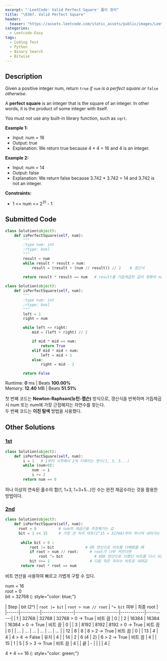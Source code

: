 ```yaml
---
excerpt: "'LeetCode: Valid Perfect Square' 풀이 정리"
title: "\0367. Valid Perfect Square"
header:
  teaser: "https://assets.leetcode.com/static_assets/public/images/LeetCode_Sharing.png"
categories:
  - Leetcode-Easy
tags:
  - Coding Test
  - Python
  - Binary Search
  - Bitwise
---
```


## <i class="fa-solid fa-file-lines"></i> Description

Given a positive integer num, return `true` *if `num` is a perfect square or* `false` *otherwise*.

A **perfect square** is an integer that is the square of an integer. In other words, it is the product of some integer with itself.

You must not use any built-in library function, such as `sqrt`.

**Example 1:**

- Input: num = 16
- Output: true
- Explanation: We return true because 4 * 4 = 16 and 4 is an integer.

**Example 2:**

- Input: num = 14
- Output: false
- Explanation: We return false because 3.742 * 3.742 = 14 and 3.742 is not an integer.

**Constraints:**

- 1 <= num <= 2<sup>31</sup> - 1

## <i class="fa-solid fa-cloud-arrow-up"></i> Submitted Code

```python
class Solution(object):
    def isPerfectSquare(self, num):
        """
        :type num: int
        :rtype: bool
        """
        result = num
        while result * result > num:
            result = (result + (num // result)) // 2    # 갱신식
        
        return result * result == num   # result를 거듭제곱한 값이 정확히 num이면 True
```

```python
class Solution(object):
    def isPerfectSquare(self, num):
        """
        :type num: int
        :rtype: bool
        """
        left = 1
        right = num

        while left <= right:
            mid = (left + right) // 2   

            if mid * mid == num:
                return True
            elif mid * mid < num:
                left = mid + 1
            else:
                right = mid - 1

        return False
```
<i class="fa-solid fa-clock"></i> Runtime: **0** ms \| Beats **100.00%**    
<i class="fa-solid fa-memory"></i> Memory: **12.40** MB \| Beats **51.51%**

첫 번째 코드는 **Newton-Raphson(뉴턴-랩슨)** 방식으로, 갱신식을 반복하며 거듭제곱 시 num 또는 num에 가장 근접해지는 자연수를 찾는다.   
두 번째 코드는 **이진 탐색** 방법을 사용했다.

## <i class="fa-solid fa-flask"></i> Other Solutions

### <a href="https://leetcode.com/problems/valid-perfect-square/solutions/130010/python-4-methods-with-time-testing-by-ge-h86q/" target="_blank">1st</a>

```python
class Solution(object):
    def isPerfectSquare(self, num):
        i = 1   # 1부터 시작해서 2씩 더해지는 변수(1, 3, 5...)
        while (num>0):
            num -= i
            i += 2       
        return num == 0
```
하나 이상의 연속된 홀수의 합(1, 1+3, 1+3+5...)인 수는 완전 제곱수라는 것을 활용한 방법이다.       

### <a href="" target="_blank">2nd</a>

```python
class Solution(object):
    def isPerfectSquare(self, num):
      root = 0          # num의 제곱근을 추정해가는 값
      bit = 1 << 15     # 가장 큰 자리 비트(2^15 = 32768)부터 하나씩 내려가는 역할
       
       while bit > 0 :
           root |= bit              # OR 연산으로 비트를 더해봤을 때
           if root > num // root:     # root가 너무 커진다면 
               root ^= bit              # XOR 연산으로 더했던 비트를 다시 되돌림    
           bit >>= 1                  # 다음 작은 자리수 비트로 내려감
       return root * root == num
```
비트 연산을 사용하여 빠르고 가볍게 구할 수 있다.

num = 16   
root = 0   
bit = 32768
{: style="color: blue;"}

| Step | bit (2ⁿ) | `root |= bit` | `root > num // root` | `^= bit` 여부 | 최종 root |
|------|----------|----------------|----------------------|------------|----------|
| 1 | 32768 | 32768 | 32768 > 0 → True | 비트 끔 | 0 |
| 2 | 16384 | 16384 | 16384 > 0 → True | 비트 끔 | 0 |
| 3 | 8192 | 8192 | 8192 > 0 → True | 비트 끔 | 0 |
| ... | ... | ... | ... | ... | ... |
| 12 | 8 | 8 | 8 > 2 → True | 비트 끔 | 0 |
| 13 | 4 | 4 | 4 > 4 → False | 유지 | 4 |
| 14 | 2 | 6 (4 \| 2) | 6 > 2 → True | 비트 끔 | 4 |
| 15 | 1 | 5 | 5 > 3 → True | 비트 끔 | 4 |
| 끝 | - | | | | 4 |

4 * 4 == 16
{: style="color: green;"}